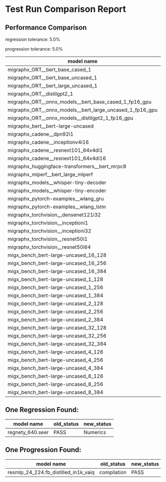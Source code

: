 # Test Run Comparison Report

## Performance Comparison

regression tolerance: 5.0%

progression tolerance: 5.0%

|model name|exit_status|analysis|old_time_ms|new_time_ms|change_ms|percent_change|
|---|---|---|---|---|---|---|
|migraphx_ORT__bert_base_cased_1|PASS|within tol|101.5737|99.8443|-1.7294|-1.7%|
|migraphx_ORT__bert_base_uncased_1|PASS|within tol|100.7767|99.2178|-1.5589|-1.55%|
|migraphx_ORT__bert_large_uncased_1|PASS|within tol|504.1239|500.5103|-3.6136|-0.72%|
|migraphx_ORT__distilgpt2_1|PASS|regression|54.3553|85.2172|30.8619|56.78%|
|migraphx_ORT__onnx_models__bert_base_cased_1_fp16_gpu|Numerics|within tol|63.5604|61.4774|-2.083|-3.28%|
|migraphx_ORT__onnx_models__bert_large_uncased_1_fp16_gpu|Numerics|within tol|297.2543|291.0747|-6.1796|-2.08%|
|migraphx_ORT__onnx_models__distilgpt2_1_fp16_gpu|Numerics|within tol|32.5029|31.3408|-1.1621|-3.58%|
|migraphx_bert__bert-large-uncased|PASS|within tol|19.2428|19.2747|0.0319|0.17%|
|migraphx_cadene__dpn92i1|Numerics|within tol|42.4603|42.7938|0.3335|0.79%|
|migraphx_cadene__inceptionv4i16|PASS|within tol|149.5145|148.616|-0.8985|-0.6%|
|migraphx_cadene__resnext101_64x4di1|Numerics|within tol|114.2418|116.1346|1.8928|1.66%|
|migraphx_cadene__resnext101_64x4di16|Numerics|within tol|370.4438|365.6439|-4.8|-1.3%|
|migraphx_huggingface-transformers__bert_mrpc8|PASS|regression|7.4262|8.1549|0.7286|9.81%|
|migraphx_mlperf__bert_large_mlperf|Numerics|regression|23.3803|148.619|125.2386|535.66%|
|migraphx_models__whisper-tiny-decoder|PASS|progression|38.7598|33.731|-5.0288|-12.97%|
|migraphx_models__whisper-tiny-encoder|Numerics|within tol|144.2511|147.6949|3.4438|2.39%|
|migraphx_pytorch-examples__wlang_gru|PASS|progression|17.0095|15.8195|-1.1901|-7.0%|
|migraphx_pytorch-examples__wlang_lstm|PASS|progression|6.6798|5.2548|-1.425|-21.33%|
|migraphx_torchvision__densenet121i32|Numerics|within tol|76.4726|75.2884|-1.1842|-1.55%|
|migraphx_torchvision__inceptioni1|PASS|within tol|39.7281|39.7221|-0.006|-0.02%|
|migraphx_torchvision__inceptioni32|PASS|within tol|100.3248|98.9563|-1.3685|-1.36%|
|migraphx_torchvision__resnet50i1|Numerics|within tol|11.3505|11.3541|0.0036|0.03%|
|migraphx_torchvision__resnet50i64|Numerics|within tol|194.1786|189.4188|-4.7598|-2.45%|
|migx_bench_bert-large-uncased_16_128|PASS|within tol|36.6808|35.5303|-1.1505|-3.14%|
|migx_bench_bert-large-uncased_16_256|PASS|within tol|60.3596|58.5936|-1.766|-2.93%|
|migx_bench_bert-large-uncased_16_384|Numerics|progression|175.0931|79.5476|-95.5455|-54.57%|
|migx_bench_bert-large-uncased_1_128|PASS|within tol|13.0864|13.093|0.0065|0.05%|
|migx_bench_bert-large-uncased_1_256|PASS|within tol|13.3598|13.2919|-0.0679|-0.51%|
|migx_bench_bert-large-uncased_1_384|PASS|within tol|19.5635|19.4286|-0.135|-0.69%|
|migx_bench_bert-large-uncased_2_128|PASS|within tol|12.6013|12.6576|0.0563|0.45%|
|migx_bench_bert-large-uncased_2_256|PASS|within tol|13.2683|13.2071|-0.0612|-0.46%|
|migx_bench_bert-large-uncased_2_384|PASS|within tol|21.9913|21.7385|-0.2529|-1.15%|
|migx_bench_bert-large-uncased_32_128|PASS|within tol|73.6232|71.0698|-2.5534|-3.47%|
|migx_bench_bert-large-uncased_32_256|PASS|progression|387.3443|111.277|-276.0673|-71.27%|
|migx_bench_bert-large-uncased_32_384|Numerics|progression|165.926|157.359|-8.567|-5.16%|
|migx_bench_bert-large-uncased_4_128|PASS|within tol|14.3756|14.2724|-0.1032|-0.72%|
|migx_bench_bert-large-uncased_4_256|PASS|within tol|18.3076|17.7996|-0.508|-2.77%|
|migx_bench_bert-large-uncased_4_384|PASS|within tol|27.5208|26.7864|-0.7345|-2.67%|
|migx_bench_bert-large-uncased_8_128|PASS|within tol|20.9058|20.2909|-0.6148|-2.94%|
|migx_bench_bert-large-uncased_8_256|PASS|regression|30.716|38.3851|7.6691|24.97%|
|migx_bench_bert-large-uncased_8_384|PASS|within tol|45.2159|43.6054|-1.6105|-3.56%|

## One Regression Found:

|model name|old_status|new_status|
|---|---|---|
|regnety_640.seer|PASS|Numerics|

## One Progression Found:

|model name|old_status|new_status|
|---|---|---|
|resmlp_24_224.fb_distilled_in1k_vaiq|compilation|PASS|


